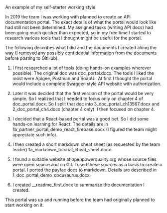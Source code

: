 An example of my self-starter working style

In 2019 the team I was working with planned to create an API documentation portal. The exact details of what the portal would look like had still not been determined. My assigned tasks (writing API docs) had been going much quicker than expected, so in my free time I started to research various tools that I thought might be useful for the portal.

The following describes what I did and the documents I created along the way (I removed any possibly confidential information from the documents before posting to GitHub).

1. I first researched a lot of tools (doing hands-on examples wherever possible). The original doc was doc_portal.docx. The tools I liked the most were Apigee, Postman and SoapUI. At first I thought the portal would include a complete Swagger-style API website with authorization. 

2. Later it was decided that the first version of the portal would be very simple. So I realized that I needed to focus only on chapter 4 of doc_portal.docx. So I split that doc into 3_doc_portal_ch13567.docx and 2_doc_portal_ch4.docx (chapter 4 only). I then focused on chapter 4.

3. I decided that a React-based portal was a good bet. So I did some hands-on learning for React. The details are in 1b_partner_portal_demo_react_firebase.docx (I figured the team might appreciate such info).

4. I then created a short markdown cheat sheet (as requested by the team leader) 1a_markdown_tutorial_cheat_sheet.docx.

5. I found a suitable website at openpowerquality.org whose source files were open source and on Git. I used these sources as a basis to create a portal. I ported the payfac docs to markdown. Details are described in 1_doc_portal_demo_docusaurus.docx.

6. I created __readme_first.docx to summarize the documentation I created.

This portal was up and running before the team had originally planned to start working on it.
